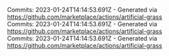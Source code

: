 Commits: 2023-01-24T14:14:53.691Z - Generated via https://github.com/marketplace/actions/artificial-grass
<br>
Commits: 2023-01-24T14:14:53.691Z - Generated via https://github.com/marketplace/actions/artificial-grass
<br>
Commits: 2023-01-24T14:14:53.691Z - Generated via https://github.com/marketplace/actions/artificial-grass
<br>

